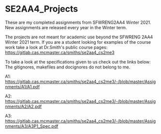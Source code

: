 # SE2AA4_Projects
These are my completed assignments from SFWRENG2AA4 Winter 2021. New assignments are released every year in the Winter term.

The projects are not meant for academic use beyond the SFWRENG 2AA4 Winter 2021 term. If you are a student looking for examples of the course work take a look at Dr.Smith's public course pages: https://gitlab.cas.mcmaster.ca/smiths/se2aa4_cs2me3

To take a look at the specifications given to us check out the links below:
The gitignores, makefiles and docignores do not belong to me.

A1: https://gitlab.cas.mcmaster.ca/smiths/se2aa4_cs2me3/-/blob/master/Assignments/A1/A1.pdf

A2: https://gitlab.cas.mcmaster.ca/smiths/se2aa4_cs2me3/-/blob/master/Assignments/A2/A2.pdf

A3:  https://gitlab.cas.mcmaster.ca/smiths/se2aa4_cs2me3/-/blob/master/Assignments/A3/A3P1_Spec.pdf
